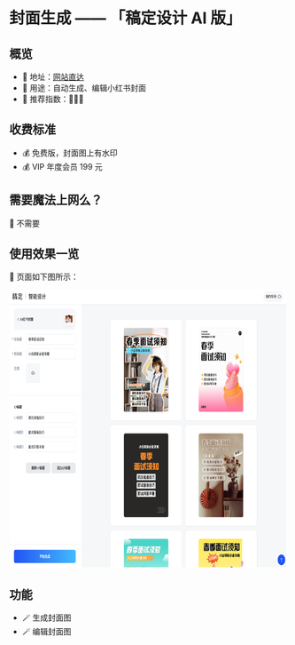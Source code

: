 # 封面生成 —— 「稿定设计 AI 版」

##  概览
- 👋 地址：[网站直达](https://www.gaoding.com/ai/design/xiaohongshu-cover)
- 🔧 用途：自动生成、编辑小红书封面
- 👯 推荐指数：🌟🌟🌟

##  收费标准
- 💰 免费版，封面图上有水印
- 💰 VIP 年度会员 199 元

##  需要魔法上网么？
🙅 不需要

##  使用效果一览
👀 页面如下图所示：

<img src="/imgs/gaoding.png" width="500" height="500"/>

##  功能
- 🪄 生成封面图
- 🪄 编辑封面图



